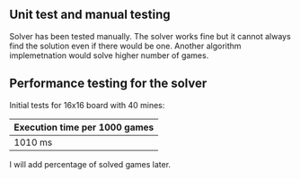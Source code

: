 
## Unit test and manual testing
Solver has been tested manually. The solver works fine but it cannot always find the solution even if there would be one. Another algorithm implemetnation would solve higher number of games. 

## Performance testing for the solver

Initial tests for 16x16 board with 40 mines:


| Execution time per 1000 games |
|-------------------------------|
| 1010 ms                       |


I will add percentage of solved games later.
